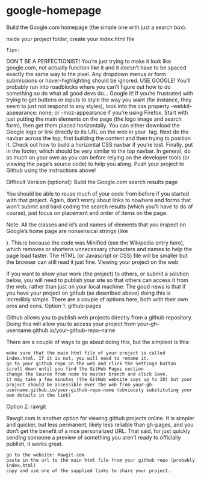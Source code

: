 # google-homepage
Build the Google.com homepage  (the simple one with just a search box).

nside your project folder, create your index.html file

    Tips:
   DON’T BE A PERFECTIONIST! You’re just trying to make it look like google.com, not actually function like it and it doesn’t have to be spaced exactly the same way to the pixel. Any dropdown menus or form submissions or hover-highlighting should be ignored.
   USE GOOGLE! You’ll probably run into roadblocks where you can’t figure out how to do something so do what all good devs do… Google it!
   If you’re frustrated with trying to get buttons or inputs to style the way you want (for instance, they seem to just not respond to any styles), look into the css property -webkit-appearance: none; or -moz-appearance if you’re using Firefox.
   Start with just putting the main elements on the page (the logo image and search form), then get them placed horizontally. You can either download the Google logo or link directly to its URL on the web in your <img> tag.
   Next do the navbar across the top, first building the content and then trying to position it. Check out how to build a horizontal CSS navbar if you’re lost.
   Finally, put in the footer, which should be very similar to the top navbar.
   In general, do as much on your own as you can before relying on the developer tools (or viewing the page’s source code) to help you along.
   Push your project to Github using the instructions above!

Difficult Version (optional): Build the Google.com search results page

You should be able to reuse much of your code from before if you started with that project. Again, don’t worry about links to nowhere and forms that won’t submit and hard coding the search results (which you’ll have to do of course), just focus on placement and order of items on the page.

Note: All the classes and id’s and names of elements that you inspect on Google’s home page are nonsensical strings (like <div class='srg'>). This is because the code was Minified (see the Wikipedia entry here), which removes or shortens unnecessary characters and names to help the page load faster. The HTML (or Javascript or CSS) file will be smaller but the browser can still read it just fine.
Viewing your project on the web

If you want to show your work (the project) to others, or submit a solution below, you will need to publish your site so that others can access it from the web, rather than just on your local machine. The good news is that if you have your project on github (as described above) doing this is incredibly simple. There are a couple of options here, both with their own pros and cons.
Option 1: github-pages

Github allows you to publish web projects directly from a github repository. Doing this will allow you to access your project from your-gh-username.github.io/your-github-repo-name

There are a couple of ways to go about doing this, but the simplest is this:

    make sure that the main html file of your project is called index.html. If it is not, you will need to rename it.
    go to your github repo on the web and click the Settings button
    scroll down until you find the GitHub Pages section
    change the Source from none to master branch and click Save.
    it may take a few minutes (the GitHub website says up to 10) but your project should be accessible over the web from your-gh-username.github.io/your-github-repo-name (obviously substituting your own details in the link)

Option 2: rawgit

Rawgit.com is another option for viewing github projects online. It is simpler and quicker, but less permanent, likely less reliable than gh-pages, and you don’t get the benefit of a nice personalized URL. That said, for just quickly sending someone a preview of something you aren’t ready to officially publish, it works great.

    go to the website: Rawgit.com
    paste in the url to the main html file from your github repo (probably index.html)
    copy and use one of the supplied links to share your project.
